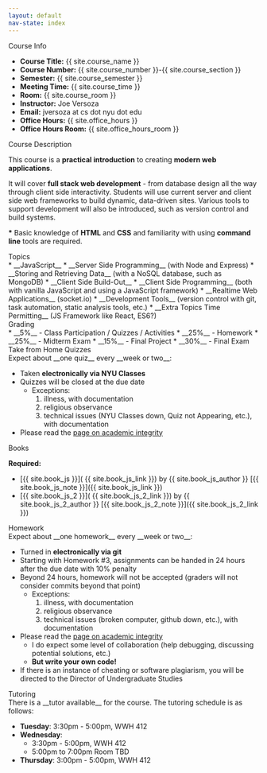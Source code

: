 ```yaml
---
layout: default
nav-state: index
---
```


<div class="row">

  <div class="col-md-6">
    <div class="panel panel-default">

<a name="info"></a>
<div class="panel-heading">Course Info</div>
<div class="panel-body" markdown="block">

* __Course Title:__ {{ site.course_name }}
* __Course Number:__ {{ site.course_number }}-{{ site.course_section }}
* __Semester:__ {{ site.course_semester }}
* __Meeting Time:__ {{ site.course_time }}
* __Room:__ {{ site.course_room }}
* __Instructor:__ Joe Versoza
* __Email:__ jversoza at cs dot nyu dot edu
* __Office Hours:__ {{ site.office_hours }}
* __Office Hours Room:__  {{ site.office_hours_room }}
</div>
    </div>
  </div><!-- end col -->

  <div class="col-md-6">
    <div class="panel panel-default">
<a name="description"></a>
<div class="panel-heading">Course Description</div>
<div class="panel-body" markdown="block">

This course is a __practical introduction__ to creating __modern web applications__.

It will cover __full stack web development__ - from database design all the way through client side interactivity.  Students will use current server and client side web frameworks to build dynamic, data-driven sites.  Various tools to support development will also be introduced, such as version control and build systems.

__\*__ Basic knowledge of __HTML__ and __CSS__ and familiarity with using __command line__ tools are required.
</div>
    </div>
  </div><!-- end col -->

</div><!-- end row -->

<div class="row">

  <div class="col-md-6">
    <div class="panel panel-default">
<a name="topics"></a>
<div class="panel-heading">Topics</div>
<div class="panel-body" markdown="block">
* __JavaScript__ 
* __Server Side Programming__ (with Node and Express)
* __Storing and Retrieving Data__ (with a NoSQL database, such as MongoDB)
* __Client Side Build-Out__
* __Client Side Programming__ (both with vanilla JavaScript and using a JavaScript framework)
* __Realtime Web Applications__ (socket.io)
* __Development Tools__ (version control with git, task automation, static analysis tools, etc.)
* __Extra Topics Time Permitting__ (JS Framework like React, ES6?)
</div>
    </div>
  </div><!-- end col -->

  <div class="col-md-6">
    <div class="panel panel-default">
<a name="grading"></a>
<div class="panel-heading">Grading</div>
<div class="panel-body" markdown="block">
* __5%__ - Class Participation / Quizzes / Activities
* __25%__ - Homework
* __25%__ - Midterm Exam
* __15%__ - Final Project
* __30%__ - Final Exam
</div>
    </div>
  </div><!-- end col -->


</div><!-- end row -->

<div class="row" name="quiz-policy" id="quiz-policy">
  <div class="col-md-6">
    <div class="panel panel-default">
<a name="homework"></a>
<div class="panel-heading">Take from Home Quizzes</div>
<div class="panel-body" markdown="block">
Expect about __one quiz__ every __week or two__:

* Taken __electronically via NYU Classes__ 
* Quizzes will be closed at the due date
    * Exceptions:
        1. illness, with documentation
        2. religious observance
        3. technical issues (NYU Classes down, Quiz not Appearing, etc.), with documentation
* Please read the [page on academic integrity](http://www.cs.nyu.edu/webapps/content/academic/undergrad/academic_integrity)

</div>
    </div>
  </div><!-- end col -->

  <div class="col-md-6">
    <div class="panel panel-default">
<a name="books"></a>
<div class="panel-heading">Books</div>
<div class="panel-body" markdown="block">

__Required:__

* [{{ site.book_js }}]( {{ site.book_js_link }}) by {{ site.book_js_author }} [{{ site.book_js_note }}]({{ site.book_js_link }})
* [{{ site.book_js_2 }}]( {{ site.book_js_2_link }}) by {{ site.book_js_2_author }} [{{ site.book_js_2_note }}]({{ site.book_js_2_link }})

<!--
* [{{ site.book_web }}]( {{ site.book_web_link }}) by {{ site.book_web_author }}
-->


</div>
    </div>
  </div><!-- end col -->
</div><!-- end row -->

<div class="row" name="hw-policy" id="hw-policy">
  <div class="col-md-6">
    <div class="panel panel-default">
<a name="homework"></a>
<div class="panel-heading">Homework</div>
<div class="panel-body" markdown="block">
Expect about __one homework__ every __week or two__:

* Turned in __electronically via git__ 
* Starting with Homework #3, assignments can be handed in 24 hours after the due date with 10% penalty
* Beyond 24 hours, homework will not be accepted (graders will not consider commits beyond that point)
    * Exceptions:
        1. illness, with documentation
        2. religious observance
        3. technical issues (broken computer, github down, etc.), with documentation
* Please read the [page on academic integrity](http://www.cs.nyu.edu/webapps/content/academic/undergrad/academic_integrity)
	* I do expect some level of collaboration (help debugging, discussing potential solutions, etc.)
	* __But write your own code!__
* If there is an instance of cheating or software plagiarism, you will be directed to the Director of Undergraduate Studies

</div>
    </div>
  </div><!-- end col -->

  <div class="col-md-6">
    <div class="panel panel-default">
<a name="Tutoring"></a>
<div class="panel-heading">Tutoring</div>
<div class="panel-body" markdown="block">
There is a __tutor available__ for the course. The tutoring schedule is as follows:

* __Tuesday__: 3:30pm - 5:00pm, WWH 412
* __Wednesday__: 
    * 3:30pm - 5:00pm, WWH 412 
    * 5:00pm to 7:00pm Room TBD  
* __Thursday__: 3:00pm - 5:00pm, WWH 412

</div>
    </div>
  </div><!-- end col -->
</div><!-- end row -->

